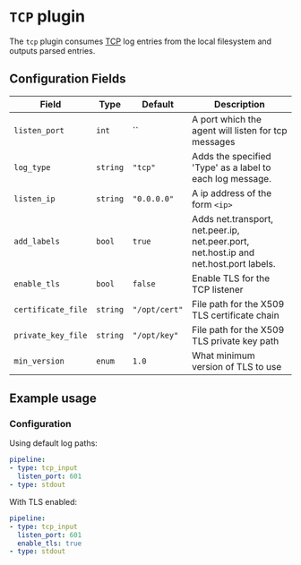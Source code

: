 # `TCP` plugin

The `tcp` plugin consumes [TCP](https://en.wikipedia.org/wiki/Transmission_Control_Protocol) log entries from the local filesystem and outputs parsed entries. 

## Configuration Fields

| Field | Type | Default | Description |
| --- | --- |--- | --- |
| `listen_port` | `int` | `` | A port which the agent will listen for tcp messages |
| `log_type` | `string` | `"tcp"` | Adds the specified 'Type' as a label to each log message. | 
| `listen_ip` | `string` | `"0.0.0.0"` | A ip address of the form `<ip>` | 
| `add_labels` | `bool` | `true` | Adds net.transport, net.peer.ip, net.peer.port, net.host.ip and net.host.port labels. | 
| `enable_tls` | `bool` | `false` | Enable TLS for the TCP listener | 
| `certificate_file` | `string` | `"/opt/cert"` | File path for the X509 TLS certificate chain | 
| `private_key_file` | `string` | `"/opt/key"` | File path for the X509 TLS private key path | 
| `min_version` | `enum` | `1.0` | What minimum version of TLS to use |

## Example usage

### Configuration

Using default log paths:

```yaml
pipeline:
- type: tcp_input
  listen_port: 601
- type: stdout

```

With TLS enabled:

```yaml
pipeline:
- type: tcp_input
  listen_port: 601
  enable_tls: true
- type: stdout

```
